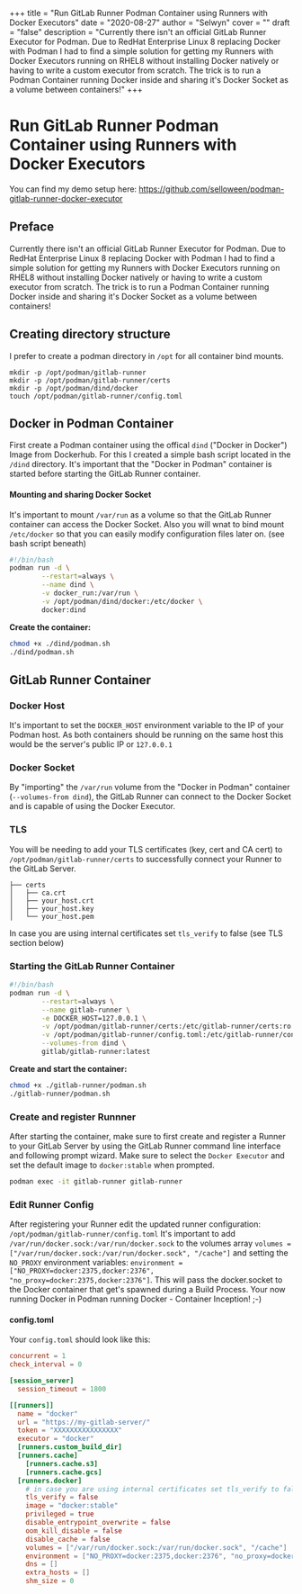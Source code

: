 +++
title = "Run GitLab Runner Podman Container using Runners with Docker Executors"
date = "2020-08-27"
author = "Selwyn"
cover = ""
draft = "false"
description = "Currently there isn't an official GitLab Runner Executor for Podman. Due to RedHat Enterprise Linux 8 replacing Docker with Podman I had to find a simple solution for getting my Runners with Docker Executors running on RHEL8 without installing Docker natively or having to write a custom executor from scratch. The trick is to run a Podman Container running Docker inside and sharing it's Docker Socket as a volume between containers!"
+++

# Run GitLab Runner Podman Container using Runners with Docker Executors
You can find my demo setup here: https://github.com/selloween/podman-gitlab-runner-docker-executor

## Preface
Currently there isn't an official GitLab Runner Executor for Podman. Due to RedHat Enterprise Linux 8 replacing Docker with Podman I had to find a simple solution for getting my Runners with Docker Executors running on RHEL8 without installing Docker natively or having to write a custom executor from scratch. The trick is to run a Podman Container running Docker inside and sharing it's Docker Socket as a volume between containers!

## Creating directory structure
I prefer to create a podman directory in `/opt` for all container bind mounts.
```
mkdir -p /opt/podman/gitlab-runner
mkdir -p /opt/podman/gitlab-runner/certs
mkdir -p /opt/podman/dind/docker
touch /opt/podman/gitlab-runner/config.toml
```

## Docker in Podman Container
First create a Podman container using the offical `dind` ("Docker in Docker") Image from Dockerhub. For this I created a simple bash script located in the `/dind` directory.
It's important that the "Docker in Podman" container is started before starting the GitLab Runner container.

#### Mounting and sharing Docker Socket
It's important to mount `/var/run` as a volume so that the GitLab Runner container can access the Docker Socket.
Also you will wnat to bind mount `/etc/docker` so that you can easily modify configuration files later on. (see bash script beneath)
```bash
#!/bin/bash
podman run -d \
        --restart=always \
        --name dind \
        -v docker_run:/var/run \
        -v /opt/podman/dind/docker:/etc/docker \
        docker:dind
```
**Create the container:**
```bash
chmod +x ./dind/podman.sh
./dind/podman.sh
``` 

## GitLab Runner Container
### Docker Host
It's important to set the `DOCKER_HOST` environment variable to the IP of your Podman host. As both containers should be running on the same host this would be the server's public IP or `127.0.0.1`
### Docker Socket
By "importing" the `/var/run` volume from the "Docker in Podman" container (`--volumes-from dind`), the GitLab Runner can connect to the Docker Socket and is capable of using the Docker Executor.

### TLS
You will be needing to add your TLS certificates (key, cert and CA cert) to `/opt/podman/gitlab-runner/certs` to successfully connect your Runner to the GitLab Server.
```
├── certs
│   ├── ca.crt
│   ├── your_host.crt
│   ├── your_host.key
│   └── your_host.pem
```
In case you are using internal certificates set `tls_verify` to false (see TLS section below)

### Starting the GitLab Runner Container
```bash
#!/bin/bash
podman run -d \
        --restart=always \
        --name gitlab-runner \
        -e DOCKER_HOST=127.0.0.1 \
        -v /opt/podman/gitlab-runner/certs:/etc/gitlab-runner/certs:ro \
        -v /opt/podman/gitlab-runner/config.toml:/etc/gitlab-runner/config.toml \
        --volumes-from dind \
        gitlab/gitlab-runner:latest
```
**Create and start the container:**
```bash
chmod +x ./gitlab-runner/podman.sh
./gitlab-runner/podman.sh
```

### Create and register Runnner
After starting the container, make sure to first create and register a Runner to your GitLab Server by using the GitLab Runner command line interface and following prompt wizard.
Make sure to select the `Docker Executor` and set the default image to `docker:stable` when prompted.
```bash
podman exec -it gitlab-runner gitlab-runner 
```
### Edit Runner Config
After registering your Runner edit the updated runner configuration: `/opt/podman/gitlab-runner/config.toml`
It's important to add `/var/run/docker.sock:/var/run/docker.sock` to the volumes array `volumes = ["/var/run/docker.sock:/var/run/docker.sock", "/cache"]`
and setting the `NO_PROXY` environment variables: `environment = ["NO_PROXY=docker:2375,docker:2376", "no_proxy=docker:2375,docker:2376"]`. This will pass the docker.socket to the Docker container that get's spawned during a Build Process. Your now running Docker in Podman running Docker - Container Inception! ;-)
#### config.toml
Your `config.toml` should look like this:
```toml
concurrent = 1
check_interval = 0

[session_server]
  session_timeout = 1800

[[runners]]
  name = "docker"
  url = "https://my-gitlab-server/"
  token = "XXXXXXXXXXXXXXXX"
  executor = "docker"
  [runners.custom_build_dir]
  [runners.cache]
    [runners.cache.s3]
    [runners.cache.gcs]
  [runners.docker]
    # in case you are using internal certificates set tls_verify to false
    tls_verify = false
    image = "docker:stable"
    privileged = true
    disable_entrypoint_overwrite = false
    oom_kill_disable = false
    disable_cache = false
    volumes = ["/var/run/docker.sock:/var/run/docker.sock", "/cache"]
    environment = ["NO_PROXY=docker:2375,docker:2376", "no_proxy=docker:2375,docker:2376"]
    dns = []
    extra_hosts = []
    shm_size = 0
```
